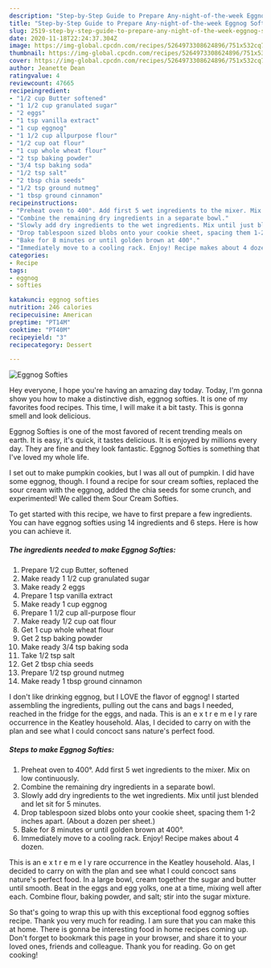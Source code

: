 ```yaml
---
description: "Step-by-Step Guide to Prepare Any-night-of-the-week Eggnog Softies"
title: "Step-by-Step Guide to Prepare Any-night-of-the-week Eggnog Softies"
slug: 2519-step-by-step-guide-to-prepare-any-night-of-the-week-eggnog-softies
date: 2020-11-18T22:24:37.304Z
image: https://img-global.cpcdn.com/recipes/5264973308624896/751x532cq70/eggnog-softies-recipe-main-photo.jpg
thumbnail: https://img-global.cpcdn.com/recipes/5264973308624896/751x532cq70/eggnog-softies-recipe-main-photo.jpg
cover: https://img-global.cpcdn.com/recipes/5264973308624896/751x532cq70/eggnog-softies-recipe-main-photo.jpg
author: Jeanette Dean
ratingvalue: 4
reviewcount: 47665
recipeingredient:
- "1/2 cup Butter softened"
- "1 1/2 cup granulated sugar"
- "2 eggs"
- "1 tsp vanilla extract"
- "1 cup eggnog"
- "1 1/2 cup allpurpose flour"
- "1/2 cup oat flour"
- "1 cup whole wheat flour"
- "2 tsp baking powder"
- "3/4 tsp baking soda"
- "1/2 tsp salt"
- "2 tbsp chia seeds"
- "1/2 tsp ground nutmeg"
- "1 tbsp ground cinnamon"
recipeinstructions:
- "Preheat oven to 400°. Add first 5 wet ingredients to the mixer. Mix on low continuously."
- "Combine the remaining dry ingredients in a separate bowl."
- "Slowly add dry ingredients to the wet ingredients. Mix until just blended and let sit for 5 minutes."
- "Drop tablespoon sized blobs onto your cookie sheet, spacing them 1-2 inches apart. (About a dozen per sheet.)"
- "Bake for 8 minutes or until golden brown at 400°."
- "Immediately move to a cooling rack. Enjoy! Recipe makes about 4 dozen."
categories:
- Recipe
tags:
- eggnog
- softies

katakunci: eggnog softies 
nutrition: 246 calories
recipecuisine: American
preptime: "PT14M"
cooktime: "PT40M"
recipeyield: "3"
recipecategory: Dessert

---
```



![Eggnog Softies](https://img-global.cpcdn.com/recipes/5264973308624896/751x532cq70/eggnog-softies-recipe-main-photo.jpg)

Hey everyone, I hope you're having an amazing day today. Today, I'm gonna show you how to make a distinctive dish, eggnog softies. It is one of my favorites food recipes. This time, I will make it a bit tasty. This is gonna smell and look delicious.

Eggnog Softies is one of the most favored of recent trending meals on earth. It is easy, it's quick, it tastes delicious. It is enjoyed by millions every day. They are fine and they look fantastic. Eggnog Softies is something that I've loved my whole life.

I set out to make pumpkin cookies, but I was all out of pumpkin. I did have some eggnog, though. I found a recipe for sour cream softies, replaced the sour cream with the eggnog, added the chia seeds for some crunch, and experimented! We called them Sour Cream Softies.


To get started with this recipe, we have to first prepare a few ingredients. You can have eggnog softies using 14 ingredients and 6 steps. Here is how you can achieve it.

<!--inarticleads1-->

##### The ingredients needed to make Eggnog Softies:

1. Prepare 1/2 cup Butter, softened
1. Make ready 1 1/2 cup granulated sugar
1. Make ready 2 eggs
1. Prepare 1 tsp vanilla extract
1. Make ready 1 cup eggnog
1. Prepare 1 1/2 cup all-purpose flour
1. Make ready 1/2 cup oat flour
1. Get 1 cup whole wheat flour
1. Get 2 tsp baking powder
1. Make ready 3/4 tsp baking soda
1. Take 1/2 tsp salt
1. Get 2 tbsp chia seeds
1. Prepare 1/2 tsp ground nutmeg
1. Make ready 1 tbsp ground cinnamon


I don&#39;t like drinking eggnog, but I LOVE the flavor of eggnog! I started assembling the ingredients, pulling out the cans and bags I needed, reached in the fridge for the eggs, and nada. This is an e x t r e m e l y rare occurrence in the Keatley household. Alas, I decided to carry on with the plan and see what I could concoct sans nature&#39;s perfect food. 

<!--inarticleads2-->

##### Steps to make Eggnog Softies:

1. Preheat oven to 400°. Add first 5 wet ingredients to the mixer. Mix on low continuously.
1. Combine the remaining dry ingredients in a separate bowl.
1. Slowly add dry ingredients to the wet ingredients. Mix until just blended and let sit for 5 minutes.
1. Drop tablespoon sized blobs onto your cookie sheet, spacing them 1-2 inches apart. (About a dozen per sheet.)
1. Bake for 8 minutes or until golden brown at 400°.
1. Immediately move to a cooling rack. Enjoy! Recipe makes about 4 dozen.


This is an e x t r e m e l y rare occurrence in the Keatley household. Alas, I decided to carry on with the plan and see what I could concoct sans nature&#39;s perfect food. In a large bowl, cream together the sugar and butter until smooth. Beat in the eggs and egg yolks, one at a time, mixing well after each. Combine flour, baking powder, and salt; stir into the sugar mixture. 

So that's going to wrap this up with this exceptional food eggnog softies recipe. Thank you very much for reading. I am sure that you can make this at home. There is gonna be interesting food in home recipes coming up. Don't forget to bookmark this page in your browser, and share it to your loved ones, friends and colleague. Thank you for reading. Go on get cooking!

